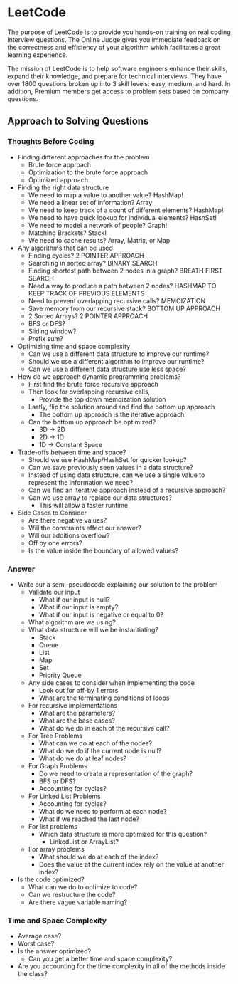 # LeetCode
The purpose of LeetCode is to provide you hands-on training on real coding interview questions. 
The Online Judge gives you immediate feedback on the correctness and efficiency of your 
algorithm which facilitates a great learning experience.

The mission of LeetCode is to help software engineers enhance their skills, 
expand their knowledge, and prepare for technical interviews. They have over 1800 
questions broken up into 3 skill levels: easy, medium, and hard. In addition, 
Premium members get access to problem sets based on company questions.

## Approach to Solving Questions
### Thoughts Before Coding
* Finding different approaches for the problem
    * Brute force approach
    * Optimization to the brute force approach
    * Optimized approach
* Finding the right data structure
    * We need to map a value to another value? HashMap!
    * We need a linear set of information? Array
    * We need to keep track of a count of different elements? HashMap!
    * We need to have quick lookup for individual elements? HashSet!
    * We need to model a network of people? Graph!
    * Matching Brackets? Stack!
    * We need to cache results? Array, Matrix, or Map
* Any algorithms that can be used
    * Finding cycles? 2 POINTER APPROACH
    * Searching in sorted array? BINARY SEARCH
    * Finding shortest path between 2 nodes in a graph? BREATH FIRST SEARCH
    * Need a way to produce a path between 2 nodes? HASHMAP TO KEEP TRACK OF PREVIOUS ELEMENTS
    * Need to prevent overlapping recursive calls? MEMOIZATION
    * Save memory from our recursive stack? BOTTOM UP APPROACH
    * 2 Sorted Arrays? 2 POINTER APPROACH
    * BFS or DFS?
    * Sliding window?
    * Prefix sum?
* Optimizing time and space complexity
    * Can we use a different data structure to improve our runtime?
    * Should we use a different algorithm to improve our runtime?
    * Can we use a different data structure use less space?
* How do we approach dynamic programming problems?
    * First find the brute force recursive approach
    * Then look for overlapping recursive calls, 
        * Provide the top down memoization solution
    * Lastly, flip the solution around and find the bottom up approach
        * The bottom up approach is the iterative approach
    * Can the bottom up approach be optimized?
        * 3D -> 2D
        * 2D -> 1D
        * 1D -> Constant Space
* Trade-offs between time and space?
    * Should we use HashMap/HashSet for quicker lookup?
    * Can we save previously seen values in a data structure?
    * Instead of using data structure, can we use a single value to represent the information we need?
    * Can we find an iterative approach instead of a recursive approach?
    * Can we use array to replace our data structures?
        * This will allow a faster runtime
* Side Cases to Consider
   * Are there negative values?
   * Will the constraints effect our answer?
   * Will our additions overflow?
   * Off by one errors?
   * Is the value inside the boundary of allowed values?

### Answer
- Write our a semi-pseudocode explaining our solution to the problem
    - Validate our input   
       * What if our input is null?
       * What if our input is empty?
       * What if our input is negative or equal to 0?
    - What algorithm are we using?
    - What data structure will we be instantiating?
        - Stack
        - Queue
        - List
        - Map
        - Set
        - Priority Queue
    - Any side cases to consider when implementing the code
        - Look out for off-by 1 errors
        - What are the terminating conditions of loops
    - For recursive implementations
        - What are the parameters?
        - What are the base cases?
        - What do we do in each of the recursive call?
    - For Tree Problems
        - What can we do at each of the nodes?
        - What do we do if the current node is null?
        - What do we do at leaf nodes?
    - For Graph Problems
        - Do we need to create a representation of the graph?
        - BFS or DFS?
        - Accounting for cycles?
    - For Linked List Problems
        - Accounting for cycles?
        - What do we need to perform at each node?
        - What if we reached the last node?
    - For list problems
        - Which data structure is more optimized for this question?
            - LinkedList or ArrayList?
    - For array problems
        - What should we do at each of the index?
        - Does the value at the current index rely on the value at another index?
- Is the code optimized?
    - What can we do to optimize to code?
    - Can we restructure the code?
    - Are there vague variable naming?
        
### Time and Space Complexity
- Average case?
- Worst case?    
- Is the answer optimized?
    - Can you get a better time and space complexity?
- Are you accounting for the time complexity in all of the methods inside the class?